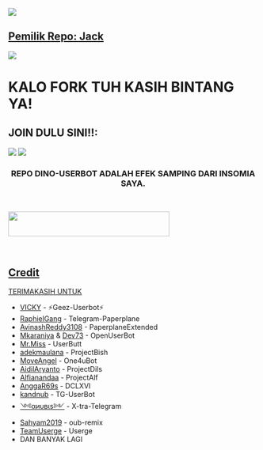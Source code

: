 <p align="center">
  <a href="https://github.com/jackblose/DINO-USERBOT">
    
  </a>
  <a href="https://github.com/jackblose/DINO-USERBOT">
  </a>
</p>  


<a href="https://t.me/tutorialjackbot"><img src="https://img.shields.io/badge/KODE%20PENILAIAN-A+-blue.svg?style=for-the-badge&logo=Factor.">

## Pemilik Repo: Jack
[<img src="https://media0.giphy.com/media/ya4eevXU490Iw/giphy.gif">](https://t.me/enjoyyourmilk)
##
##
# KALO FORK TUH KASIH BINTANG YA!

## JOIN DULU SINI!!:

<a href="https://t.me/temanesiaonline"><img src="https://img.shields.io/badge/Join-%20TEMANESIA ONLINE-black.svg?style=for-the-badge&logo=Telegram"></a>
<a href="https://t.me/racauanhatii"><img src="https://img.shields.io/badge/Channel-%20RACAUAN HATI-purple.svg?style=for-the-badge&logo=Telegram"></a>



<h3 align="center">REPO DINO-USERBOT ADALAH EFEK SAMPING DARI INSOMIA SAYA.</h3>
<p align="center">&nbsp;</p>


<a href="https://heroku.com/deploy?template=https://github.com/jackblose/JACKBOT.git"><img src="https://img.shields.io/badge/Deploy%20To%20Heroku-black?style=flat&logo=Heroku" width="325" height="50.100" />

<br>
</p>

## Credit
TERIMAKASIH UNTUK

*   [VICKY](https://github.com/vckyou) - ⚡Geez-Userbot⚡
*   [RaphielGang](https://github.com/RaphielGang) - Telegram-Paperplane
*   [AvinashReddy3108](https://github.com/AvinashReddy3108) - PaperplaneExtended
*   [Mkaraniya](https://github.com/mkaraniya) & [Dev73](https://github.com/Devp73) - OpenUserBot
*   [Mr.Miss](https://github.com/keselekpermen69) - UserButt
*   [adekmaulana](https://github.com/adekmaulana) - ProjectBish
*   [MoveAngel](https://github.com/MoveAngel) - One4uBot
*   [AidilAryanto](https://github.com/aidilaryanto) - ProjectDils 
*   [Alfianandaa](https://github.com/alfianandaa/ProjectAlf) - ProjectAlf
*   [AnggaR69s](https://github.com/GengKapak/DCLXVI) - DCLXVI
*   [kandnub](https://github.com/kandnub) - TG-UserBot
*   [༺αиυвιѕ༻](https://github.com/Dark-Princ3) - X-tra-Telegram
*   [Sahyam2019](https://github.com/sahyam2019/oub-remix) - oub-remix
*   [TeamUserge](https://github.com/UsergeTeam/Userge) - Userge
*   DAN BANYAK LAGI 
